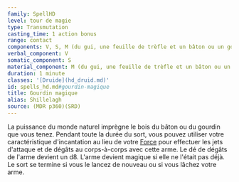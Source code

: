 ```yaml
---
family: SpellHD
level: tour de magie
type: Transmutation
casting_time: 1 action bonus
range: contact
components: V, S, M (du gui, une feuille de trèfle et un bâton ou un gourdin)
verbal_component: V
somatic_component: S
material_component: M (du gui, une feuille de trèfle et un bâton ou un gourdin)
duration: 1 minute
classes: '[Druide](hd_druid.md)'
id: spells_hd.md#gourdin-magique
title: Gourdin magique
alias: Shillelagh
source: (MDR p360)(SRD)
---
```


La puissance du monde naturel imprègne le bois du bâton ou du gourdin que vous tenez. Pendant toute la durée du sort, vous pouvez utiliser votre caractéristique d'incantation au lieu de votre [Force](hd_abilities_strength.md) pour effectuer les jets d'attaque et de dégâts au corps-à-corps avec cette arme. Le dé de dégâts de l'arme devient un d8. L'arme devient magique si elle ne l'était pas déjà. Le sort se termine si vous le lancez de nouveau ou si vous lâchez votre arme.


